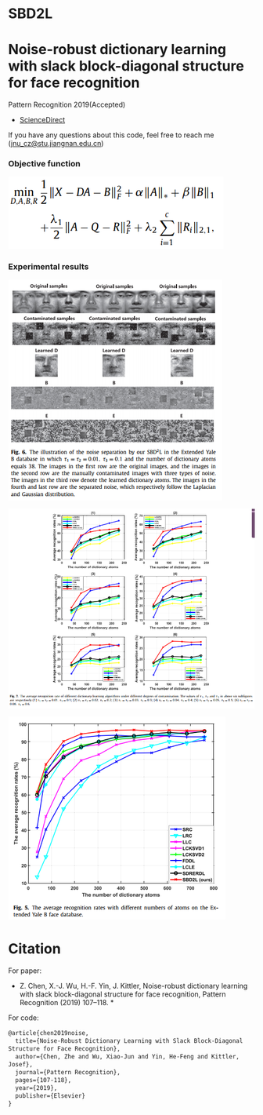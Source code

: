 # SBD2L
# Noise-robust dictionary learning with slack block-diagonal structure for face recognition

Pattern Recognition 2019(Accepted)

- [ScienceDirect](https://www.sciencedirect.com/science/article/abs/pii/S0031320319304194)


If you have any questions about this code, feel free to reach me (jnu_cz@stu.jiangnan.edu.cn) 
### Objective function


![](https://github.com/chenzhe207/SBD2L/blob/master/figure_objective_function.png)

### Experimental results

![](https://github.com/chenzhe207/SBD2L/blob/master/figure_noise_seperation.png)

![](https://github.com/chenzhe207/SBD2L/blob/master/figure_noiserobustness.png)

![](https://github.com/chenzhe207/SBD2L/blob/master/figure_result_EYB.png)


# Citation

For paper:

* Z. Chen, X.-J. Wu, H.-F. Yin, J. Kittler, Noise-robust dictionary learning with slack block-diagonal structure for face recognition, Pattern Recognition (2019) 107–118. *

For code:
```
@article{chen2019noise,
  title={Noise-Robust Dictionary Learning with Slack Block-Diagonal Structure for Face Recognition},
  author={Chen, Zhe and Wu, Xiao-Jun and Yin, He-Feng and Kittler, Josef},
  journal={Pattern Recognition},
  pages={107-118},
  year={2019},
  publisher={Elsevier}
}
```
